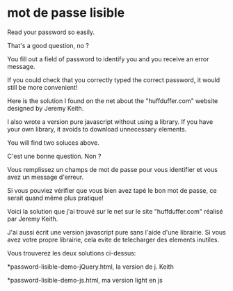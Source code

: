 mot de passe lisible
============

Read your password so easily.

That's a good question, no ? 

You fill out a field of password to identify you and you receive an error message. 

If you could check that you correctly typed the correct password, it would still be more convenient! 

Here is the solution I found on the net about the "huffduffer.com" website designed by Jeremy Keith. 

I also wrote a version pure javascript without using a library. If you have your own library, it avoids to download unnecessary elements. 

You will find two soluces above.

C'est une bonne question. Non ? 

Vous remplissez un champs de mot de passe pour vous identifier et vous avez un message d'erreur. 

Si vous pouviez vérifier que vous bien avez tapé le bon mot de passe, ce serait quand même plus pratique! 

Voici la solution que j'ai trouvé sur le net sur le site "huffduffer.com" réalisé par Jeremy Keith. 

J'ai aussi écrit une version javascript pure sans l'aide d'une librairie. Si vous avez votre propre librairie, cela evite de telecharger des elements inutiles.

Vous trouverez les deux solutions ci-dessus:

*password-lisible-demo-jQuery.html, la version de j. Keith

*password-lisible-demo-js.html, ma version light en js 


